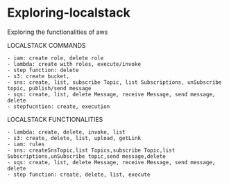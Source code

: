 # Exploring-localstack
Exploring the functionalities of aws

LOCALSTACK COMMANDS
```
- iam: create role, delete role
- lambda: create with roles, execute/invoke
- step function: delete
- s3: create bucket, 
- sns: create, list, subscribe Topic, list Subscriptions, unSubscribe topic, publish/send message
- sqs: create, list, delete Message, receive Message, send message, delete
- stepfucntion: create, execution
```

LOCALSTACK FUNCTIONALITIES
```
- lambda: create, delete, invoke, list
- s3: create, delete, list, upload, getLink
- iam: rules
- sns: createSnsTopic,list Topics,subscribe Topic,list Subscriptions,unSubscribe topic,send message,delete
- sqs: create, list, delete Message, receive Message, send message, delete
- step function: create, delete, list, execute
```

